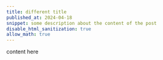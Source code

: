 ```yaml
---
title: different title
published_at: 2024-04-18
snippet: some description about the content of the post
disable_html_sanitization: true
allow_math: true
---
```


content here